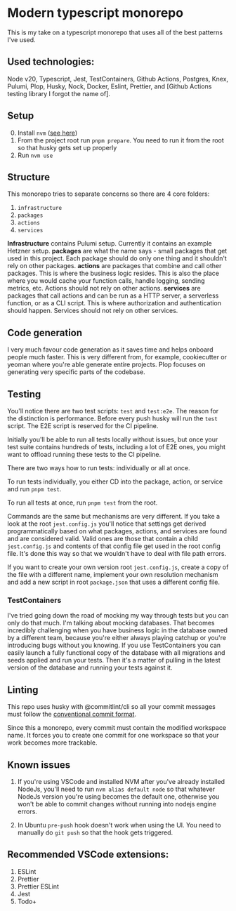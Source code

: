# Modern typescript monorepo

This is my take on a typescript monorepo that uses all of the best patterns I've used.

## Used technologies:

Node v20, Typescript, Jest, TestContainers, Github Actions, Postgres, Knex, Pulumi, Plop, Husky, Nock, Docker, Eslint, Prettier, and [Github Actions testing library I forgot the name of].

## Setup

0. Install `nvm` ([see here](https://github.com/nvm-sh/nvm#installing-and-updating))
1. From the project root run `pnpm prepare`. You need to run it from the root so that husky gets set up properly
2. Run `nvm use`

## Structure

This monorepo tries to separate concerns so there are 4 core folders:

1. `infrastructure`
2. `packages`
3. `actions`
4. `services`

**Infrastructure** contains Pulumi setup. Currently it contains an example Hetzner setup.
**packages** are what the name says - small packages that get used in this project. Each package should do only one thing and it shouldn't rely on other packages.
**actions** are packages that combine and call other packages. This is where the business logic resides. This is also the place where you would cache your function calls, handle logging, sending metrics, etc. Actions should not rely on other actions.
**services** are packages that call actions and can be run as a HTTP server, a serverless function, or as a CLI script. This is where authorization and authentication should happen. Services should not rely on other services.

## Code generation

I very much favour code generation as it saves time and helps onboard people much faster. This is very different from, for example, cookiecutter or yeoman where you're able generate entire projects. Plop focuses on generating very specific parts of the codebase.

## Testing

You'll notice there are two test scripts: `test` and `test:e2e`. The reason for the distinction is performance. Before every push husky will run the `test` script. The E2E script is reserved for the CI pipeline.

Initially you'll be able to run all tests locally without issues, but once your test suite contains hundreds of tests, including a lot of E2E ones, you might want to offload running these tests to the CI pipeline.

There are two ways how to run tests: individually or all at once.

To run tests individually, you either CD into the package, action, or service and run `pnpm test`.

To run all tests at once, run `pnpm test` from the root.

Commands are the same but mechanisms are very different. If you take a look at the root `jest.config.js` you'll notice that settings get derived programmatically based on what packages, actions, and services are found and are considered valid. Valid ones are those that contain a child `jest.config.js` and contents of that config file get used in the root config file. It's done this way so that we wouldn't have to deal with file path errors.

If you want to create your own version root `jest.config.js`, create a copy of the file with a different name, implement your own resolution mechanism and add a new script in root `package.json` that uses a different config file.

### TestContainers

I've tried going down the road of mocking my way through tests but you can only do that much. I'm talking about mocking databases. That becomes incredibly challenging when you have business logic in the database owned by a different team, because you're either always playing catchup or you're introducing bugs without you knowing. If you use TestContainers you can easily launch a fully functional copy of the database with all migrations and seeds applied and run your tests. Then it's a matter of pulling in the latest version of the database and running your tests against it.

## Linting

This repo uses husky with @commitlint/cli so all your commit messages must follow the [conventional commit format](https://www.conventionalcommits.org/).

Since this a monorepo, every commit must contain the modified workspace name. It forces you to create one commit for one workspace so that your work becomes more trackable.

## Known issues

1. If you're using VSCode and installed NVM after you've already installed NodeJs, you'll need to run `nvm alias default node` so that whatever NodeJs version you're using becomes the default one, otherwise you won't be able to commit changes without running into nodejs engine errors.

2. In Ubuntu `pre-push` hook doesn't work when using the UI. You need to manually do `git push` so that the hook gets triggered.

## Recommended VSCode extensions:

1. ESLint
2. Prettier
3. Prettier ESLint
4. Jest
5. Todo+
